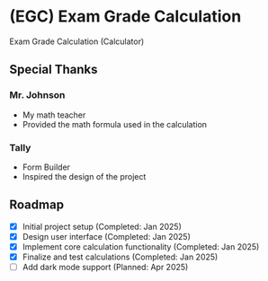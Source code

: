 # (EGC) Exam Grade Calculation
Exam Grade Calculation (Calculator)

## Special Thanks

### Mr. Johnson
- My math teacher
- Provided the math formula used in the calculation

### Tally
- Form Builder
- Inspired the design of the project

## Roadmap
- [x] Initial project setup (Completed: Jan 2025)
- [x] Design user interface (Completed: Jan 2025)
- [x] Implement core calculation functionality (Completed: Jan 2025)
- [x] Finalize and test calculations (Completed: Jan 2025)
- [ ] Add dark mode support (Planned: Apr 2025)
